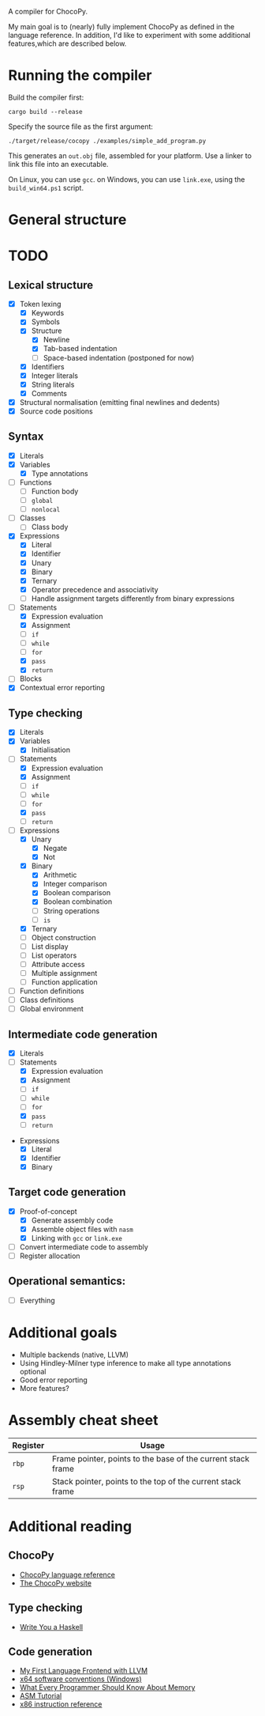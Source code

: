 A compiler for ChocoPy.

My main goal is to (nearly) fully implement ChocoPy as defined in the language
reference. In addition, I'd like to experiment with some additional features,which are described below.

# Running the compiler

Build the compiler first:
```
cargo build --release
```

Specify the source file as the first argument:

```
./target/release/cocopy ./examples/simple_add_program.py
```

This generates an `out.obj` file, assembled for your platform.
Use a linker to link this file into an executable.

On Linux, you can use `gcc`.
on Windows, you can use `link.exe`, using the `build_win64.ps1` script.


# General structure


# TODO

## Lexical structure

- [x] Token lexing
  - [x] Keywords
  - [x] Symbols
  - [x] Structure
    - [x] Newline
    - [x] Tab-based indentation
    - [ ] Space-based indentation (postponed for now)
  - [x] Identifiers
  - [x] Integer literals
  - [x] String literals
  - [x] Comments
- [x] Structural normalisation (emitting final newlines and dedents)
- [x] Source code positions

## Syntax

- [x] Literals
- [x] Variables
  - [x] Type annotations
- [ ] Functions
  - [ ] Function body
  - [ ] `global`
  - [ ] `nonlocal`
- [ ] Classes
  - [ ] Class body
- [x] Expressions
  - [x] Literal
  - [x] Identifier
  - [x] Unary
  - [x] Binary
  - [x] Ternary
  - [x] Operator precedence and associativity
  - [ ] Handle assignment targets differently from binary expressions
- [ ] Statements
  - [x] Expression evaluation
  - [x] Assignment
  - [ ] `if`
  - [ ] `while`
  - [ ] `for`
  - [x] `pass`
  - [x] `return`
- [ ] Blocks
- [x] Contextual error reporting

## Type checking

- [x] Literals
- [x] Variables
  - [x] Initialisation
- [ ] Statements
  - [x] Expression evaluation
  - [x] Assignment
  - [ ] `if`
  - [ ] `while`
  - [ ] `for`
  - [x] `pass`
  - [ ] `return`
- [ ] Expressions
  - [x] Unary
    - [x] Negate
    - [x] Not
  - [x] Binary
    - [x] Arithmetic
    - [x] Integer comparison
    - [x] Boolean comparison
    - [x] Boolean combination
    - [ ] String operations
    - [ ] `is`
  - [x] Ternary
  - [ ] Object construction
  - [ ] List display
  - [ ] List operators
  - [ ] Attribute access
  - [ ] Multiple assignment
  - [ ] Function application
- [ ] Function definitions
- [ ] Class definitions
- [ ] Global environment

## Intermediate code generation

- [x] Literals
- [ ] Statements
  - [x] Expression evaluation
  - [x] Assignment
  - [ ] `if`
  - [ ] `while`
  - [ ] `for`
  - [x] `pass`
  - [ ] `return`
- Expressions
  - [x] Literal
  - [x] Identifier
  - [x] Binary

## Target code generation

- [x] Proof-of-concept
  - [x] Generate assembly code
  - [x] Assemble object files with `nasm`
  - [x] Linking with `gcc` or `link.exe`
- [ ] Convert intermediate code to assembly
- [ ] Register allocation

## Operational semantics:

- [ ] Everything

# Additional goals

- Multiple backends (native, LLVM)
- Using Hindley-Milner type inference to make all type annotations optional
- Good error reporting
- More features?

# Assembly cheat sheet

| Register | Usage                                                        |
| -------- | ------------------------------------------------------------ |
| `rbp`    | Frame pointer, points to the base of the current stack frame |
| `rsp`    | Stack pointer, points to the top of the current stack frame  |


# Additional reading

## ChocoPy
- [ChocoPy language reference](./chocopy_language_reference.pdf)
- [The ChocoPy website](https://chocopy.org/)

## Type checking
- [Write You a Haskell](http://dev.stephendiehl.com/fun/)

## Code generation
- [My First Language Frontend with LLVM](https://llvm.org/docs/tutorial/MyFirstLanguageFrontend/index.html)
- [x64 software conventions (Windows)](https://docs.microsoft.com/en-us/cpp/build/x64-software-conventions?view=msvc-170)
- [What Every Programmer Should Know About Memory](https://people.freebsd.org/~lstewart/articles/cpumemory.pdf)
- [ASM Tutorial](https://sonictk.github.io/asm_tutorial/)
- [x86 instruction reference](https://www.felixcloutier.com/x86/)